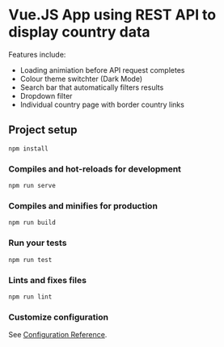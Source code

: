 # Vue.JS App using REST API to display country data

Features include:
- Loading animiation before API request completes
- Colour theme switchter (Dark Mode)
- Search bar that automatically filters results
- Dropdown filter
- Individual country page with border country links


## Project setup
```
npm install
```

### Compiles and hot-reloads for development
```
npm run serve
```

### Compiles and minifies for production
```
npm run build
```

### Run your tests
```
npm run test
```

### Lints and fixes files
```
npm run lint
```

### Customize configuration
See [Configuration Reference](https://cli.vuejs.org/config/).
